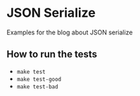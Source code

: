 # JSON Serialize

Examples for the blog about JSON serialize

## How to run the tests

- `make test`
- `make test-good`
- `make test-bad`

